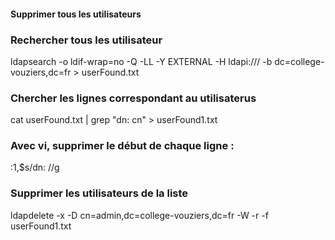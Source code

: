 #### Supprimer tous les utilisateurs


### Rechercher tous les utilisateur

ldapsearch -o ldif-wrap=no -Q -LL -Y EXTERNAL -H ldapi:/// -b dc=college-vouziers,dc=fr >  userFound.txt


### Chercher les lignes correspondant au utilisaterus

cat userFound.txt | grep "dn: cn" > userFound1.txt


### Avec vi, supprimer le début de chaque ligne : 

:1,$s/dn: //g


### Supprimer les utilisateurs de la liste

ldapdelete -x -D cn=admin,dc=college-vouziers,dc=fr -W -r -f userFound1.txt
